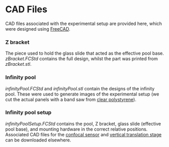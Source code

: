 # CAD Files

CAD files associated with the experimental setup are provided here, which were designed using [FreeCAD](https://www.freecadweb.org/).

### Z bracket
The piece used to hold the glass slide that acted as the effective pool base. *zBracket.FCStd* contains the full design, whilst the part was printed from *zBracket.stl*.

### Infinity pool
*infinityPool.FCStd* and *infinityPool.stl* contain the designs of the infinity pool. These were used to generate images of the experimental setup (we cut the actual panels with a band saw from [clear polystyrene](https://www.diy.com/departments/styrene-clear-polystyrene-flat-glazing-sheet-l-1-2m-w-0-6m-t-2mm/35393_BQ.prd)).

### Infinity pool setup
*infinityPoolSetup.FCStd* contains the pool, Z bracket, glass slide (effective pool base), and mounting hardware in the correct relative positions. Associated CAD files for the [confocal sensor](https://www.micro-epsilon.co.uk/displacement-position-sensors/confocal-sensor/confocal-chromatic-sensors/confocalDT_2405/) and [vertical translation stage](https://www.thorlabs.com/thorproduct.cfm?partnumber=MVS05) can be downloaded elsewhere.
